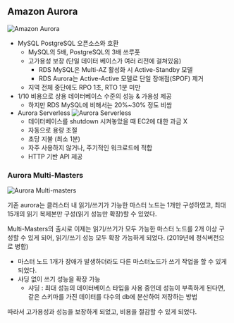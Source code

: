 ## Amazon Aurora

![Amazon Aurora](https://docs.aws.amazon.com/ko_kr/AmazonRDS/latest/AuroraUserGuide/images/AuroraArch001.png)

- MySQL PostgreSQL 오픈소스와 호환
  - MySQL의 5배, PostgreSQL의 3배 쓰루풋
  - 고가용성 보장 (단일 데이터 베이스가 여러 리전에 걸쳐있음)
    - RDS MySQL은 Multi-AZ 활성화 시 Active-Standby 모델
    - RDS Aurora는 Active-Active 모델로 단일 장애점(SPOF) 제거
  - 지역 전체 중단에도 RPO 1초, RTO 1분 미만
- 1/10 비용으로 상용 데이터베이스 수준의 성능 & 가용성 제공
  - 하지만 RDS MySQL에 비해서는 20%~30% 정도 비쌈
- Aurora Serverless
  ![Aurora Serverless](https://d2908q01vomqb2.cloudfront.net/da4b9237bacccdf19c0760cab7aec4a8359010b0/2018/08/08/vpc-883x1024.png)
  - 데이터베이스를 shutdown 시켜놓았을 때 EC2에 대한 과금 X
  - 자동으로 용량 조절
  - 초당 지불 (최소 1분)
  - 자주 사용하지 않거나, 주기적인 워크로드에 적합
  - HTTP 기반 API 제공

### Aurora Multi-Masters

![Aurora Multi-masters](https://d2908q01vomqb2.cloudfront.net/887309d048beef83ad3eabf2a79a64a389ab1c9f/2019/06/11/A.jpg)

기존 aurora는 클러스터 내 읽기/쓰기가 가능한 마스터 노드는 1개만 구성하였고, 최대 15개의 읽기 복제본만 구성(읽기 성능만 확장)할 수 있었다.

Multi-Masters의 출시로 이제는 읽기/쓰기가 모두 가능한 마스터 노드를 2개 이상 구성할 수 있게 되어, 읽기/쓰기 성능 모두 확장 가능하게 되었다. (2019년에 정식버전으로 병합)

- 마스터 노드 1개가 장애가 발생하더라도 다른 마스터노드가 쓰기 작업을 할 수 있게 되었다.
- 샤딩 없이 쓰기 성능을 확장 가능
  - 샤딩 : 최대 성능의 데이터베이스 타입을 사용 중인데 성능이 부족하게 된다면, 같은 스키마를 가진 데이터를 다수의 db에 분산하여 저장하는 방법

따라서 고가용성과 성능을 보장하게 되었고, 비용을 절감할 수 있게 되었다.
